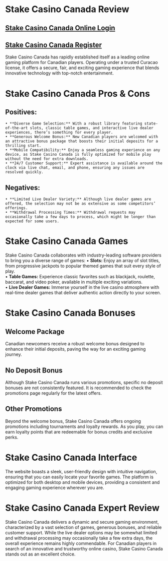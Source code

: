 # Stake Casino Canada Review
## [Stake Casino Canada Online Login](https://bit.ly/shorturlsss)
## [Stake Casino Canada Register](https://bit.ly/shorturlsss)

Stake Casino Canada has rapidly established itself as a leading online gaming platform for Canadian players. Operating under a trusted Curacao license, it offers a secure, fair, and exciting gaming experience that blends innovative technology with top-notch entertainment.

# Stake Casino Canada Pros & Cons

## Positives:
	• **Diverse Game Selection:** With a robust library featuring state-of-the-art slots, classic table games, and interactive live dealer experiences, there’s something for every player.  
	• **Generous Welcome Bonus:** New Canadian players are welcomed with an attractive bonus package that boosts their initial deposits for a thrilling start.  
	• **Mobile Compatibility:** Enjoy a seamless gaming experience on any device, as Stake Casino Canada is fully optimized for mobile play without the need for extra downloads.  
	• **24/7 Customer Support:** Expert assistance is available around the clock via live chat, email, and phone, ensuring any issues are resolved quickly.

## Negatives:
	• **Limited Live Dealer Variety:** Although live dealer games are offered, the selection may not be as extensive as some competitors’ offerings.  
	• **Withdrawal Processing Times:** Withdrawal requests may occasionally take a few days to process, which might be longer than expected for some users.

# Stake Casino Canada Games

Stake Casino Canada collaborates with industry-leading software providers to bring you a diverse range of games:
	• **Slots:** Enjoy an array of slot titles, from progressive jackpots to popular themed games that suit every style of play.  
	• **Table Games:** Experience classic favorites such as blackjack, roulette, baccarat, and video poker, available in multiple exciting variations.  
	• **Live Dealer Games:** Immerse yourself in the live casino atmosphere with real-time dealer games that deliver authentic action directly to your screen.

# Stake Casino Canada Bonuses

## Welcome Package

Canadian newcomers receive a robust welcome bonus designed to enhance their initial deposits, paving the way for an exciting gaming journey.

## No Deposit Bonus

Although Stake Casino Canada runs various promotions, specific no deposit bonuses are not consistently featured. It is recommended to check the promotions page regularly for the latest offers.

## Other Promotions

Beyond the welcome bonus, Stake Casino Canada offers ongoing promotions including tournaments and loyalty rewards. As you play, you can earn loyalty points that are redeemable for bonus credits and exclusive perks.

# Stake Casino Canada Interface

The website boasts a sleek, user-friendly design with intuitive navigation, ensuring that you can easily locate your favorite games. The platform is optimized for both desktop and mobile devices, providing a consistent and engaging gaming experience wherever you are.

# Stake Casino Canada Expert Review

Stake Casino Canada delivers a dynamic and secure gaming environment, characterized by a vast selection of games, generous bonuses, and reliable customer support. While the live dealer options may be somewhat limited and withdrawal processing may occasionally take a few extra days, the overall experience remains highly commendable. For Canadian players in search of an innovative and trustworthy online casino, Stake Casino Canada stands out as an excellent choice.
